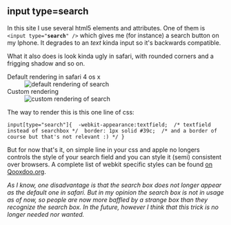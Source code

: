<article><h2>input type=search</h2><p>In this site I use several html5 elements and attributes. One of them is <code>&#60;input type="<strong>search</strong>" /&#62;</code> which gives me (for instance) a search button on my Iphone. It degrades to an <em>text</em> kinda input so it's backwards compatible.</p><p>What it also does is look kinda ugly in safari, with rounded corners and a frigging shadow and so on.</p><dl class="images"><dt>Default rendering in safari 4 os x</dt><dd><img src="http://wnas.nl/files/input-search/default-search.png" alt="default rendering of search" /></dd><dt>Custom rendering</dt><dd><img src="http://wnas.nl/files/input-search/custom-search.png" alt="custom rendering of search" /></dd></dl><p> The way to render this is this one line of css:</p><pre><code>input[type="search"]{  -webkit-appearance:textfield;  /* textfield instead of searchbox */  border: 1px solid #39c;  /* and a border of course but that's not relevant :) */ }</code></pre> <p>But for now that's it, on simple line in your css and apple no longers controls the style of your search field and you can style it (semi) consistent over browsers. A complete list of webkit specific styles can be found <a href="http://qooxdoo.org/documentation/general/webkit_css_styles">on Qooxdoo.org</a>.</p><p><em>As I know, one disadvantage is that the search box does not longer appear as the default one in safari. But in my opinion the search box is not in usage as of now, so people are now more baffled by a strange box than they recognize the search box. In the future, however I think that this trick is no longer needed nor wanted.</em></p></article>
